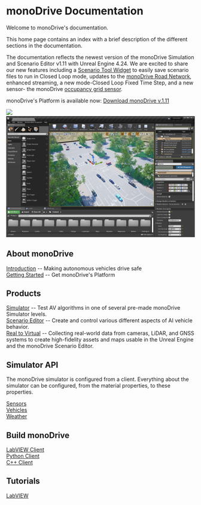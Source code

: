 # monoDrive Documentation

Welcome to monoDrive's documentation.

This home page contains an index with a brief description of the different sections in the documentation. 

The documentation reflects the newest version of the monoDrive Simulation and Scenario Editor v1.11 with Unreal Engine 4.24. We are excited to share our new features including a [Scenario Tool Widget](scenario_editor/scenarios.md) to easily save scenario files to run in Closed Loop mode, updates to the [monoDrive Road Network](scenario_editor/roads.md), enhanced streaming, a new mode-Closed Loop Fixed Time Step, and a new sensor- the monoDrive [occupancy grid sensor]().

monoDrive's Platform is available now: [Download monoDrive v.1.11](https://www.monodrive.io/register)

<div class="img_container">
<img class='md_img' src="./imgs/monodrive_simulator.png"/>
<div class="space"></div>
<img class='md_img' src="./imgs/monodrive_scenario_editor.png"/>
</div>

## About monoDrive

[Introduction](intro_information.md) -- Making autonomous vehicles drive safe<br />
[Getting Started](Getting_Started.md) -- Get monoDrive's Platform

## Products

[Simulator](Simulator.md) -- Test AV algorithms in one of several pre-made monoDrive Simulator levels. <br />
[Scenario Editor](scenario_editor/scenarios.md) -- Create and control various different aspects of AI vehicle behavior.<br />
[Real to Virtual](r2v/about.md) -- Collecting real-world data from cameras, LiDAR, and GNSS systems to create high-fidelity assets and maps usable in the Unreal Engine and the monoDrive Scenario Editor.

## Simulator API
The monoDrive simulator is configured from a client. Everything about the simulator can be configured, from the material properties, to these properties.

[Sensors](monoDrive_home/Common.md) <br />
[Vehicles](monoDrive_home/Vehicle-Configuration.md) <br />
[Weather](monoDrive_home/Weather.md)

## Build monoDrive

[LabVIEW Client](LV_client/quick_start/LabVIEW_client_quick_start.md) <br />
[Python Client](python_client/quick_start.md) <br />
[C++ Client](cpp_client/cpp_quick_start.md)

## Tutorials

[LabVIEW](LV_client/tutorials/Setup.md) <br />
